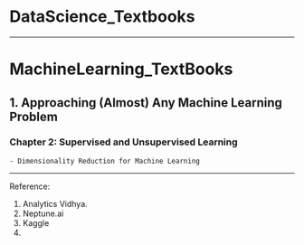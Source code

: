 # DataScience_Textbooks
---

# MachineLearning_TextBooks

## 1. Approaching (Almost) Any Machine Learning Problem

  ### Chapter 2: Supervised and Unsupervised Learning
    - Dimensionality Reduction for Machine Learning

---
Reference:
  1. Analytics Vidhya.
  2. Neptune.ai
  3. Kaggle
  4. 


